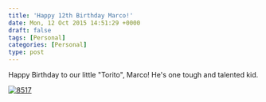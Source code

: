 ```yaml
---
title: 'Happy 12th Birthday Marco!'
date: Mon, 12 Oct 2015 14:51:29 +0000
draft: false
tags: [Personal]
categories: [Personal]
type: post
---
```


Happy Birthday to our little "Torito", Marco! He's one tough and talented kid.

[![8517](/img/2015/10/8517.jpg)](/img/2015/10/8517.jpg)